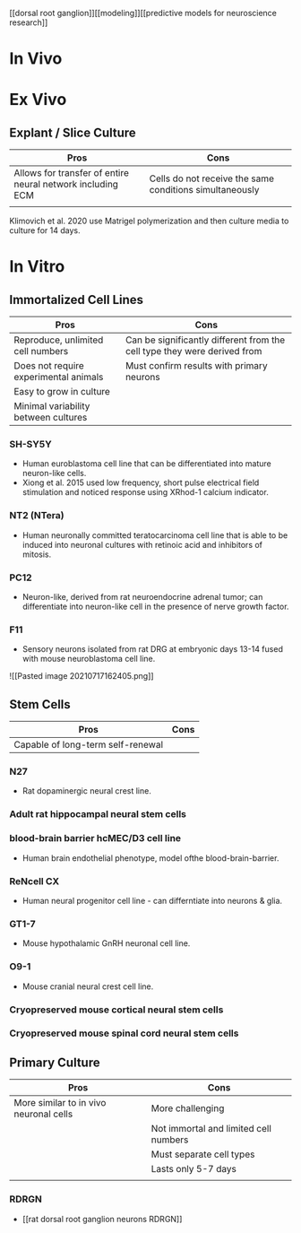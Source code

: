 [[dorsal root ganglion]][[modeling]][[predictive models for neuroscience research]]

# In Vivo

# Ex Vivo
## Explant / Slice Culture
| Pros                                                       | Cons                                                    |
| ---------------------------------------------------------- | ------------------------------------------------------- |
| Allows for transfer of entire neural network including ECM | Cells do not receive the same conditions simultaneously |
|                                                            |                                                         |

Klimovich et al. 2020 use Matrigel polymerization and then culture media to culture for 14 days.
# In Vitro

## Immortalized Cell Lines
| Pros                                  | Cons                                                                     |
| ------------------------------------- | ------------------------------------------------------------------------ |
| Reproduce, unlimited cell numbers     | Can be significantly different from the cell type they were derived from |
| Does not require experimental animals |  Must confirm results with primary neurons                               |
| Easy to grow in culture               |                                                                          |
| Minimal variability between cultures  |                                                                          |                                                                     |

### SH-SY5Y
- Human euroblastoma cell line that can be differentiated into mature neuron-like cells.
- Xiong et al. 2015 used low frequency, short pulse electrical field stimulation and noticed response using XRhod-1 calcium indicator.

### NT2 (NTera)
- Human neuronally committed teratocarcinoma cell line that is able to be induced into neuronal cultures with retinoic acid and inhibitors of mitosis.

### PC12
- Neuron-like, derived from rat neuroendocrine adrenal tumor; can differentiate into neuron-like cell in the presence of nerve growth factor.

### F11 
- Sensory neurons isolated from rat DRG at embryonic days 13-14 fused with mouse neuroblastoma cell line.

![[Pasted image 20210717162405.png]]

## Stem Cells
| Pros | Cons |
| ---- | ---- |
| Capable of long-term self-renewal     |      |

### N27
- Rat dopaminergic neural crest line.

### Adult rat hippocampal neural stem cells

### blood-brain barrier hcMEC/D3 cell line
- Human brain endothelial phenotype, model ofthe blood-brain-barrier.

### ReNcell CX
- Human neural progenitor cell line - can differntiate into neurons & glia.

### GT1-7 
- Mouse hypothalamic GnRH neuronal cell line.

### O9-1
- Mouse cranial neural crest cell line.

### Cryopreserved mouse cortical  neural stem cells
### Cryopreserved mouse spinal cord neural stem cells 

## Primary Culture

| Pros                                   | Cons                                  |
| -------------------------------------- | ------------------------------------- |
| More similar to in vivo neuronal cells | More challenging                      |
|                                        | Not immortal and limited cell numbers |
|                                        | Must separate cell types              |
|                                        |                  Lasts only 5-7 days                     |
|                                        |                                       |
### RDRGN
- [[rat dorsal root ganglion neurons RDRGN]]